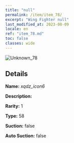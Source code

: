 ```yaml
---
title: "null"
permalink: /item/item_78/
excerpt: "Wing Fighter null"
last_modified_at: 2023-08-09
locale: en
ref: "item_78.md"
toc: false
classes: wide
---
```



 ![Unknown_78](/images/item/xqdz_icon6_p.png)



## Details

 **Name:** *xqdz_icon6* 

 **Description:** 

 **Rarity:** 1 

 **Type:** 58 

 **Suction:** false 

 **Auto Suction:** false 


